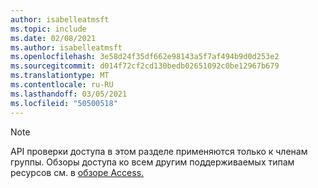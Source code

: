 ```yaml
---
author: isabelleatmsft
ms.topic: include
ms.date: 02/08/2021
ms.author: isabelleatmsft
ms.openlocfilehash: 3e58d24f35df662e98143a5f7af494b9d0d253e2
ms.sourcegitcommit: d014f72cf2cd130bedb02651092c0be12967b679
ms.translationtype: MT
ms.contentlocale: ru-RU
ms.lasthandoff: 03/05/2021
ms.locfileid: "50500518"
---
```

<!-- markdownlint-disable MD041-->

>[!NOTE]
>API проверки доступа в этом разделе применяются только к членам группы. Обзоры доступа ко всем другим поддерживаемых типам ресурсов см. в [обзоре Access.](https://docs.microsoft.com/en-us/graph/api/resources/accessreviews-root?view=graph-rest-beta)
